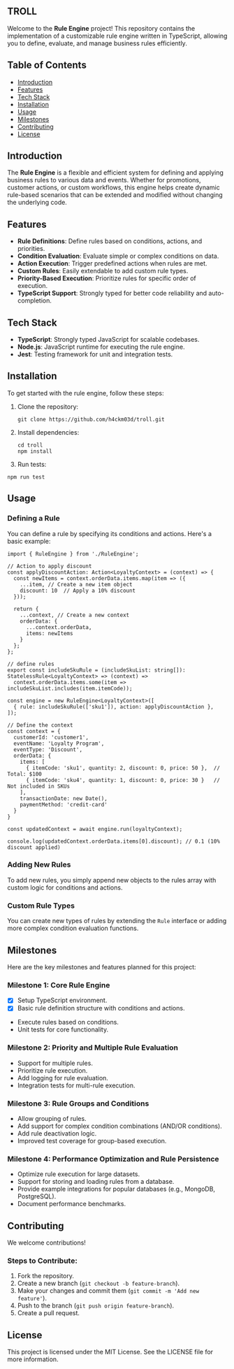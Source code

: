 ## TROLL

Welcome to the **Rule Engine** project! This repository contains the implementation of a customizable rule engine written in TypeScript, allowing you to define, evaluate, and manage business rules efficiently.

## Table of Contents

*   [Introduction](#introduction)
*   [Features](#features)
*   [Tech Stack](#tech-stack)
*   [Installation](#installation)
*   [Usage](#usage)
*   [Milestones](#milestones)
*   [Contributing](#contributing)
*   [License](#license)

## Introduction

The **Rule Engine** is a flexible and efficient system for defining and applying business rules to various data and events. Whether for promotions, customer actions, or custom workflows, this engine helps create dynamic rule-based scenarios that can be extended and modified without changing the underlying code.

## Features

*   **Rule Definitions**: Define rules based on conditions, actions, and priorities.
*   **Condition Evaluation**: Evaluate simple or complex conditions on data.
*   **Action Execution**: Trigger predefined actions when rules are met.
*   **Custom Rules**: Easily extendable to add custom rule types.
*   **Priority-Based Execution**: Prioritize rules for specific order of execution.
*   **TypeScript Support**: Strongly typed for better code reliability and auto-completion.

## Tech Stack

*   **TypeScript**: Strongly typed JavaScript for scalable codebases.
*   **Node.js**: JavaScript runtime for executing the rule engine.
*   **Jest**: Testing framework for unit and integration tests.

## Installation

To get started with the rule engine, follow these steps:

1.  Clone the repository:
    
    ```
    git clone https://github.com/h4ckm03d/troll.git
    ```
    
2.  Install dependencies:
    
    ```
    cd troll
    npm install
    ```
    
3.  Run tests:
   ```
   npm run test
   ```

    

## Usage

### Defining a Rule

You can define a rule by specifying its conditions and actions. Here's a basic example:

```
import { RuleEngine } from './RuleEngine';

// Action to apply discount
const applyDiscountAction: Action<LoyaltyContext> = (context) => {
  const newItems = context.orderData.items.map(item => ({
    ...item, // Create a new item object
    discount: 10  // Apply a 10% discount
  }));

  return {
    ...context, // Create a new context
    orderData: {
      ...context.orderData,
      items: newItems
    }
  };
};

// define rules
export const includeSkuRule = (includeSkuList: string[]): StatelessRule<LoyaltyContext> => (context) =>
  context.orderData.items.some(item => includeSkuList.includes(item.itemCode));

const engine = new RuleEngine<LoyaltyContext>([
  { rule: includeSkuRule(['sku1']), action: applyDiscountAction },
]);

// Define the context
const context = {
  customerId: 'customer1',
  eventName: 'Loyalty Program',
  eventType: 'Discount',
  orderData: {
    items: [
      { itemCode: 'sku1', quantity: 2, discount: 0, price: 50 },  // Total: $100
      { itemCode: 'sku4', quantity: 1, discount: 0, price: 30 }   // Not included in SKUs
    ],
    transactionDate: new Date(),
    paymentMethod: 'credit-card'
  }
}

const updatedContext = await engine.run(loyaltyContext);

console.log(updatedContext.orderData.items[0].discount); // 0.1 (10% discount applied)

```

### Adding New Rules

To add new rules, you simply append new objects to the rules array with custom logic for conditions and actions.

### Custom Rule Types

You can create new types of rules by extending the `Rule` interface or adding more complex condition evaluation functions.

## Milestones

Here are the key milestones and features planned for this project:

### Milestone 1: Core Rule Engine

-[x]   Setup TypeScript environment.
-[x]   Basic rule definition structure with conditions and actions.
*   Execute rules based on conditions.
*   Unit tests for core functionality.

### Milestone 2: Priority and Multiple Rule Evaluation

*   Support for multiple rules.
*   Prioritize rule execution.
*   Add logging for rule evaluation.
*   Integration tests for multi-rule execution.

### Milestone 3: Rule Groups and Conditions

*   Allow grouping of rules.
*   Add support for complex condition combinations (AND/OR conditions).
*   Add rule deactivation logic.
*   Improved test coverage for group-based execution.

### Milestone 4: Performance Optimization and Rule Persistence

*   Optimize rule execution for large datasets.
*   Support for storing and loading rules from a database.
*   Provide example integrations for popular databases (e.g., MongoDB, PostgreSQL).
*   Document performance benchmarks.

## Contributing

We welcome contributions!

### Steps to Contribute:

1.  Fork the repository.
2.  Create a new branch (`git checkout -b feature-branch`).
3.  Make your changes and commit them (`git commit -m 'Add new feature'`).
4.  Push to the branch (`git push origin feature-branch`).
5.  Create a pull request.

## License

This project is licensed under the MIT License. See the LICENSE file for more information.

